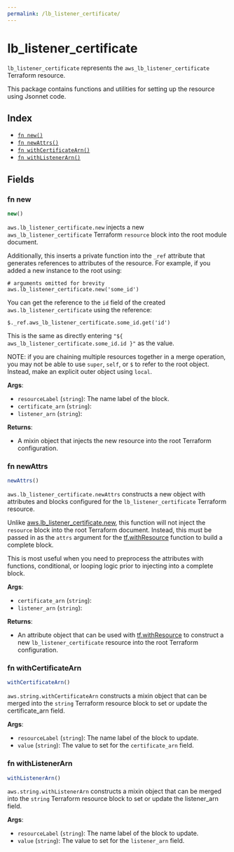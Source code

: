 ```yaml
---
permalink: /lb_listener_certificate/
---
```


# lb_listener_certificate

`lb_listener_certificate` represents the `aws_lb_listener_certificate` Terraform resource.



This package contains functions and utilities for setting up the resource using Jsonnet code.


## Index

* [`fn new()`](#fn-new)
* [`fn newAttrs()`](#fn-newattrs)
* [`fn withCertificateArn()`](#fn-withcertificatearn)
* [`fn withListenerArn()`](#fn-withlistenerarn)

## Fields

### fn new

```ts
new()
```


`aws.lb_listener_certificate.new` injects a new `aws_lb_listener_certificate` Terraform `resource`
block into the root module document.

Additionally, this inserts a private function into the `_ref` attribute that generates references to attributes of the
resource. For example, if you added a new instance to the root using:

    # arguments omitted for brevity
    aws.lb_listener_certificate.new('some_id')

You can get the reference to the `id` field of the created `aws.lb_listener_certificate` using the reference:

    $._ref.aws_lb_listener_certificate.some_id.get('id')

This is the same as directly entering `"${ aws_lb_listener_certificate.some_id.id }"` as the value.

NOTE: if you are chaining multiple resources together in a merge operation, you may not be able to use `super`, `self`,
or `$` to refer to the root object. Instead, make an explicit outer object using `local`.

**Args**:
  - `resourceLabel` (`string`): The name label of the block.
  - `certificate_arn` (`string`): 
  - `listener_arn` (`string`): 

**Returns**:
- A mixin object that injects the new resource into the root Terraform configuration.


### fn newAttrs

```ts
newAttrs()
```


`aws.lb_listener_certificate.newAttrs` constructs a new object with attributes and blocks configured for the `lb_listener_certificate`
Terraform resource.

Unlike [aws.lb_listener_certificate.new](#fn-lb_listener_certificatenew), this function will not inject the `resource`
block into the root Terraform document. Instead, this must be passed in as the `attrs` argument for the
[tf.withResource](https://github.com/tf-libsonnet/core/tree/main/docs#fn-withresource) function to build a complete block.

This is most useful when you need to preprocess the attributes with functions, conditional, or looping logic prior to
injecting into a complete block.

**Args**:
  - `certificate_arn` (`string`): 
  - `listener_arn` (`string`): 

**Returns**:
  - An attribute object that can be used with [tf.withResource](https://github.com/tf-libsonnet/core/tree/main/docs#fn-withresource) to construct a new `lb_listener_certificate` resource into the root Terraform configuration.


### fn withCertificateArn

```ts
withCertificateArn()
```

`aws.string.withCertificateArn` constructs a mixin object that can be merged into the `string`
Terraform resource block to set or update the certificate_arn field.



**Args**:
  - `resourceLabel` (`string`): The name label of the block to update.
  - `value` (`string`): The value to set for the `certificate_arn` field.


### fn withListenerArn

```ts
withListenerArn()
```

`aws.string.withListenerArn` constructs a mixin object that can be merged into the `string`
Terraform resource block to set or update the listener_arn field.



**Args**:
  - `resourceLabel` (`string`): The name label of the block to update.
  - `value` (`string`): The value to set for the `listener_arn` field.
